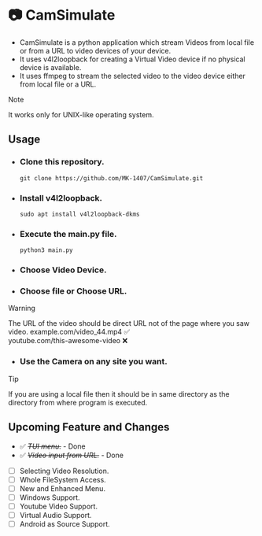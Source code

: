 # 📷 CamSimulate
- CamSimulate is a python application which stream Videos from local file or from a URL to video devices of your device.
- It uses v4l2loopback for creating a Virtual Video device if no physical device is available.
- It uses ffmpeg to stream the selected video to the video device either from local file or a URL.

> [!NOTE]
> It works only for UNIX-like operating system.
## Usage
- ### Clone this repository.
   ```
   git clone https://github.com/MK-1407/CamSimulate.git
   ```
- ### Install v4l2loopback.
   ```
   sudo apt install v4l2loopback-dkms
   ```
- ### Execute the main.py file.
   ```
   python3 main.py
   ```
- ### Choose Video Device.
- ### Choose file or Choose URL.
> [!WARNING]
> The URL of the video should be direct URL not of the page where you saw video. 
> example.com/video_44.mp4 ✅️  
> youtube.com/this-awesome-video ❌️
- ### Use the Camera on any site you want.
> [!TIP]
> If you are using a local file then it should be in same directory as the directory from where program is executed.
## Upcoming Feature and Changes
- ✅️ *~~TUI menu.~~* - Done
- ✅️ *~~Video input from URL.~~* - Done
- [ ] Selecting Video Resolution.
- [ ] Whole FileSystem Access.
- [ ] New and Enhanced Menu.
- [ ] Windows Support.
- [ ] Youtube Video Support.
- [ ] Virtual Audio Support.
- [ ] Android as Source Support.